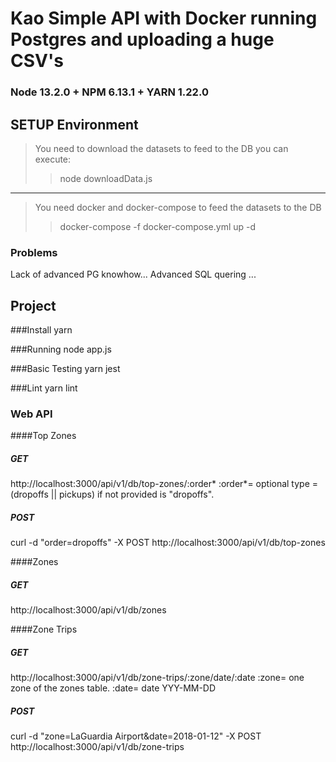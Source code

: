 # Kao Simple API with Docker running Postgres and uploading a huge CSV's

### Node 13.2.0 + NPM 6.13.1 + YARN 1.22.0

## SETUP Environment

>You need to download the datasets to feed to the DB
you can execute:
>>node downloadData.js
---
>You need docker and docker-compose to feed the datasets to the DB
>>docker-compose -f docker-compose.yml up -d

### Problems

Lack of advanced PG knowhow... 
Advanced SQL quering ...

## Project

###Install
yarn

###Running
node app.js 

###Basic Testing
yarn jest

###Lint
yarn lint

### Web API 

####Top Zones 
##### GET
http://localhost:3000/api/v1/db/top-zones/:order*
:order*= optional type = (dropoffs || pickups) if not provided is "dropoffs".

##### POST
curl -d "order=dropoffs" -X POST http://localhost:3000/api/v1/db/top-zones

####Zones 
##### GET
http://localhost:3000/api/v1/db/zones

####Zone Trips 
##### GET
http://localhost:3000/api/v1/db/zone-trips/:zone/date/:date
:zone= one zone of the zones table.
:date= date YYY-MM-DD

##### POST
curl -d "zone=LaGuardia Airport&date=2018-01-12" -X POST http://localhost:3000/api/v1/db/zone-trips

